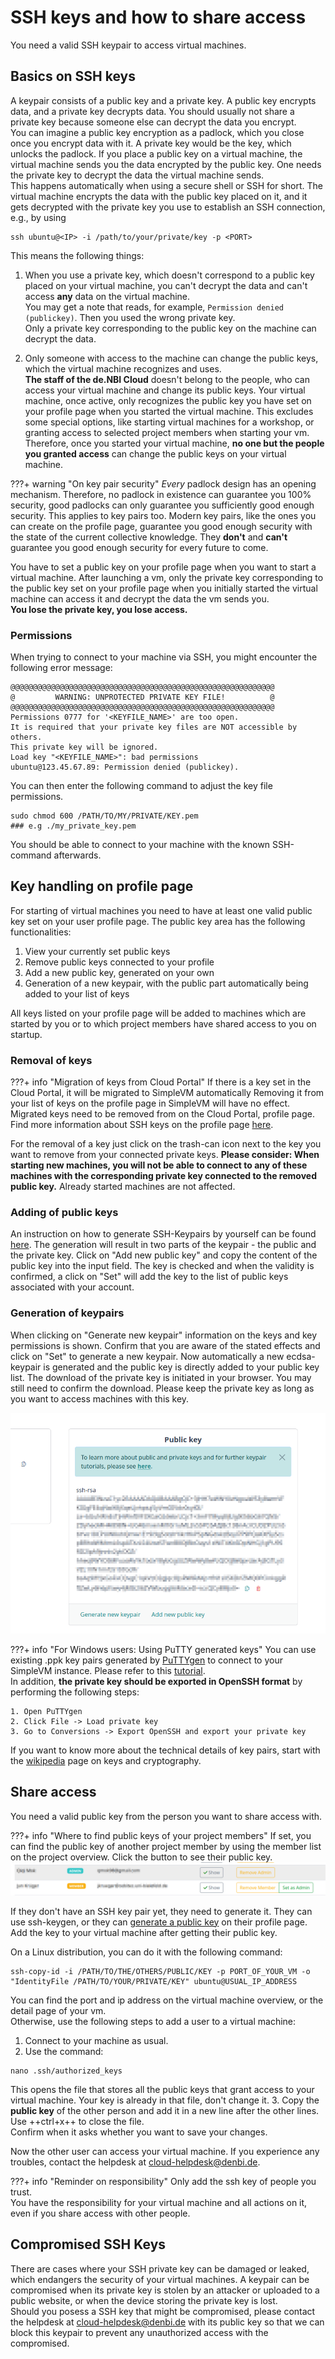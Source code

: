 # SSH keys and how to share access

You need a valid SSH keypair to access virtual machines.

## Basics on SSH keys

A keypair consists of a public key and a private key. A public key encrypts data, and a private key decrypts data.
You should usually not share a private key because someone else can decrypt the data you encrypt.<br>
You can imagine a public key encryption as a padlock, which you close once you encrypt data with it. 
A private key would be the key, which unlocks the padlock. 
If you place a public key on a virtual machine, the virtual machine sends you the data encrypted by the public key. 
One needs the private key to decrypt the data the virtual machine sends.<br>
This happens automatically when using a secure shell or SSH for short. 
The virtual machine encrypts the data with the public key placed on it, and it gets decrypted with the private key 
you use to establish an SSH connection, e.g., by using

```shell
ssh ubuntu@<IP> -i /path/to/your/private/key -p <PORT>
```

This means the following things:

1. When you use a private key, which doesn't correspond to a public key placed on your virtual machine, you can't
   decrypt the data and can't access **any** data on the virtual machine.<br>
   You may get a note that reads, for example, `Permission denied (publickey)`. Then you used the wrong private key.<br>
   Only a private key corresponding to the public key on the machine can decrypt the data.

2. Only someone with access to the machine can change the public keys, which the virtual machine recognizes and uses.<br>
   **The staff of the de.NBI Cloud** doesn't belong to the people, who can access your virtual machine and change 
   its public keys.
   Your virtual machine, once active, only recognizes the public key you have set on your profile page 
   when you started the virtual machine.
   This excludes some special options, like starting virtual machines for a workshop, 
   or granting access to selected project members when starting your vm.<br>
   Therefore, once you started your virtual machine, **no one but the people you granted access** can change the 
   public keys on your virtual machine.

???+ warning "On key pair security"
    *Every* padlock design has an opening mechanism. 
    Therefore, no padlock in existence can guarantee you 100% security, 
    good padlocks can only guarantee you sufficiently good enough security. 
    This applies to key pairs too. Modern key pairs, like the ones you can create on the profile page, guarantee 
    you good enough security with the state of the current collective knowledge. 
    They **don't** and **can't** guarantee you good enough security for every future to come.

You have to set a public key on your profile page when you want to start a virtual machine. 
After launching a vm, only the private key corresponding to the public key set on your profile page when 
you initially started the virtual machine can access it and decrypt the data the vm sends you.<br>
**You lose the private key, you lose access.**

### Permissions

When trying to connect to your machine via SSH, you might encounter the following error message:

```shell
@@@@@@@@@@@@@@@@@@@@@@@@@@@@@@@@@@@@@@@@@@@@@@@@@@@@@@@@@@@
@         WARNING: UNPROTECTED PRIVATE KEY FILE!          @
@@@@@@@@@@@@@@@@@@@@@@@@@@@@@@@@@@@@@@@@@@@@@@@@@@@@@@@@@@@
Permissions 0777 for '<KEYFILE_NAME>' are too open.
It is required that your private key files are NOT accessible by others.
This private key will be ignored.
Load key "<KEYFILE_NAME>": bad permissions
ubuntu@123.45.67.89: Permission denied (publickey).
```
You can then enter the following command to adjust the key file permissions.
```shell
sudo chmod 600 /PATH/TO/MY/PRIVATE/KEY.pem
### e.g ./my_private_key.pem
```
You should be able to connect to your machine with the known SSH-command afterwards.

## Key handling on profile page

For starting of virtual machines you need to have at least one valid public key set on your user profile page.
The public key area has the following functionalities:

   1. View your currently set public keys
   2. Remove public keys connected to your profile
   3. Add a new public key, generated on your own
   4. Generation of a new keypair, with the public part automatically being added to your list of keys

All keys listed on your profile page will be added to machines which are started by you or to which project members have
shared access to you on startup. 

### Removal of keys

???+ info "Migration of keys from Cloud Portal"
    If there is a key set in the Cloud Portal, it will be migrated to SimpleVM automatically
    Removing it from your list of keys on the profile page in SimpleVM will have no effect.
    Migrated keys need to be removed from on the Cloud Portal, profile page.
    Find more information about SSH keys on the profile page [here]({{extra.cloud_portal_wiki_link}}portal/user_information/#ssh-key).

For the removal of a key just click on the trash-can icon next to the key you want to remove from your 
connected private keys.
**Please consider: When starting new machines, you will not be able to connect to any of these machines with the corresponding private key connected to the removed public key.**
Already started machines are not affected.


### Adding of public keys

An instruction on how to generate SSH-Keypairs by yourself can be found [here]({{extra.cloud_portal_wiki_link}}quickstart/#generate-ssh-keys).
The generation will result in two parts of the keypair - the public and the private key.
Click on "Add new public key" and copy the content of the public key into the input field.
The key is checked and when the validity is confirmed, a click on "Set" will add the key to the list of public keys
associated with your account.


### Generation of keypairs

When clicking on "Generate new keypair" information on the keys and key permissions is shown.
Confirm that you are aware of the stated effects and click on "Set" to generate a new keypair.
Now automatically a new ecdsa-keypair is generated and the public key is directly added to your public key list.
The download of the private key is initiated in your browser. You may still need to confirm the download.
Please keep the private key as long as you want to access machines with this key.

![public_keys](img/svm_profile_keys.png)

???+ info "For Windows users: Using PuTTY generated keys"
    You can use existing .ppk key pairs generated by [PuTTYgen](https://www.puttygen.com/) to connect to your SimpleVM instance. Please refer to this [tutorial]({{extra.cloud_portal_wiki_link}}quickstart/#generate-ssh-keys).<br>
    In addition, **the private key should be exported in OpenSSH format** by performing the following steps:
        
    1. Open PuTTYgen
    2. Click File -> Load private key
    3. Go to Conversions -> Export OpenSSH and export your private key

If you want to know more about the technical details of key pairs, 
start with the [wikipedia](https://en.wikipedia.org/wiki/Public-key_cryptography) page on keys and cryptography.

## Share access

You need a valid public key from the person you want to share access with.

???+ info "Where to find public keys of your project members"
    If set, you can find the public key of another project member by using the member list on the project overview.
    Click the button to see their public key.
    ![img.png](img/project_overview_pub_key.png)

If they don't have an SSH key pair yet, they need to generate it. 
They can use ssh-keygen, or they can [generate a public key](#generation-of-keypairs) on 
their profile page.<br>
Add the key to your virtual machine after getting their public key.

On a Linux distribution, you can do it with the following command:

```shell
ssh-copy-id -i /PATH/TO/THE/OTHERS/PUBLIC/KEY -p PORT_OF_YOUR_VM -o "IdentityFile /PATH/TO/YOUR/PRIVATE/KEY" ubuntu@USUAL_IP_ADDRESS
```

You can find the port and ip address on the virtual machine overview, or the detail page of your vm.
<br>
Otherwise, use the following steps to add a user to a virtual machine:

1. Connect to your machine as usual.
2. Use the command:<br>
```shell
nano .ssh/authorized_keys
```
   This opens the file that stores all the public keys that grant access to your virtual machine. 
   Your key is already in that file, don't change it.
3. Copy the **public key** of the other person and add it in a new line after the other lines.<br>
   Use ++ctrl+x++ to close the file.<br> 
   Confirm when it asks whether you want to save your changes.

Now the other user can access your virtual machine. 
If you experience any troubles, contact the helpdesk at [cloud-helpdesk@denbi.de](mailto:cloud-helpdesk@denbi.de).

???+ info "Reminder on responsibility"
    Only add the ssh key of people you trust.<br>
    You have the responsibility for your virtual machine and all actions on it, 
    even if you share access with other people.


## Compromised SSH Keys

There are cases where your SSH private key can be damaged or leaked, which endangers the security of your
virtual machines. A keypair can be compromised when its private key is stolen by an attacker or uploaded
to a public website, or when the device storing the private key is lost.<br>
Should you posess a SSH key that might be compromised, please contact the helpdesk at
[cloud-helpdesk@denbi.de](mailto:cloud-helpdesk@denbi.de) with its public key so that we can block this
keypair to prevent any unauthorized access with the compromised.